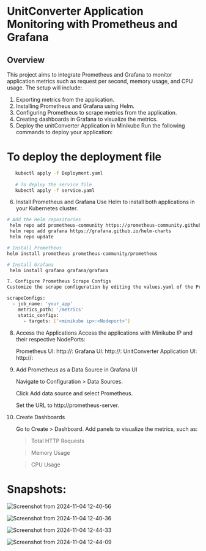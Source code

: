 # UnitConverter Application Monitoring with Prometheus and Grafana

## Overview

This project aims to integrate Prometheus and Grafana to monitor application metrics such as request per second, memory usage, and CPU usage. The setup will include:

1. Exporting metrics from the application.
2. Installing Prometheus and Grafana using Helm.
3. Configuring Prometheus to scrape metrics from the application.
4. Creating dashboards in Grafana to visualize the metrics.
5. Deploy the unitConverter Application in Minikube
Run the following commands to deploy your application:

# To deploy the deployment file
```bash
   kubectl apply -f Deployment.yaml
   
   # To deploy the service file
   kubectl apply -f service.yaml
```
6. Install Prometheus and Grafana
 Use Helm to install both applications in your Kubernetes cluster.

```bash
# Add the Helm repositories
 helm repo add prometheus-community https://prometheus-community.github.io/helm-charts
 helm repo add grafana https://grafana.github.io/helm-charts
 helm repo update

# Install Prometheus
helm install prometheus prometheus-community/prometheus

# Install Grafana
 helm install grafana grafana/grafana
```
```bash
7. Configure Prometheus Scrape Configs
Customize the scrape configuration by editing the values.yaml of the Prometheus Helm release or overriding it during installation:

scrapeConfigs:
  - job_name: 'your_app'
    metrics_path: '/metrics'
    static_configs:
      - targets: ['<minikube ip>:<Nodeport>']
 ``` 
8. Access the Applications
   Access the applications with Minikube IP and their respective NodePorts:

   Prometheus UI: http://<minikube-ip>:<prometheus-nodeport>
   Grafana UI: http://<minikube-ip>:<grafana-nodeport>
   UnitConverter Application UI: http://<minikube-ip>:<your-nodeport>

9. Add Prometheus as a Data Source in Grafana UI
    
   Navigate to Configuration > Data Sources.

   Click Add data source and select Prometheus.

   Set the URL to http://prometheus-server.

11. Create Dashboards
    
    Go to Create > Dashboard. Add panels to visualize the metrics, such as:

    > Total HTTP Requests

    > Memory Usage

    > CPU Usage

# Snapshots:


![Screenshot from 2024-11-04 12-40-56](https://github.com/user-attachments/assets/d62c2a36-6b1e-43f9-b27d-9b321b1bbb32)

![Screenshot from 2024-11-04 12-40-36](https://github.com/user-attachments/assets/55121741-6fb7-4714-a556-f6c201df6047)

![Screenshot from 2024-11-04 12-44-33](https://github.com/user-attachments/assets/8a8c5fb6-262c-42e8-b0ce-e1a756bd34dd)

![Screenshot from 2024-11-04 12-44-09](https://github.com/user-attachments/assets/0ac84f27-0e4c-4187-876d-6ba61cac0e19)




